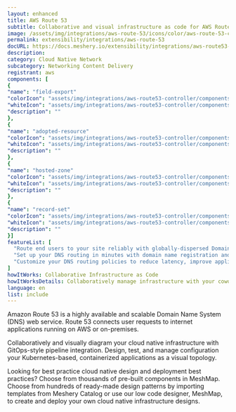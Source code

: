 ```yaml
---
layout: enhanced
title: AWS Route 53
subtitle: Collaborative and visual infrastructure as code for AWS Route 53
image: /assets/img/integrations/aws-route-53/icons/color/aws-route-53-color.svg
permalink: extensibility/integrations/aws-route-53
docURL: https://docs.meshery.io/extensibility/integrations/aws-route53-controller
description: 
category: Cloud Native Network
subcategory: Networking Content Delivery
registrant: aws
components: [
{
"name": "field-export"
"colorIcon": "assets/img/integrations/aws-route53-controller/components/field-export/icons/color/field-export-color.svg"
"whiteIcon": "assets/img/integrations/aws-route53-controller/components/field-export/icons/white/field-export-white.svg"
"description": ""
},
{
"name": "adopted-resource"
"colorIcon": "assets/img/integrations/aws-route53-controller/components/adopted-resource/icons/color/adopted-resource-color.svg"
"whiteIcon": "assets/img/integrations/aws-route53-controller/components/adopted-resource/icons/white/adopted-resource-white.svg"
"description": ""
},
{
"name": "hosted-zone"
"colorIcon": "assets/img/integrations/aws-route53-controller/components/hosted-zone/icons/color/hosted-zone-color.svg"
"whiteIcon": "assets/img/integrations/aws-route53-controller/components/hosted-zone/icons/white/hosted-zone-white.svg"
"description": ""
},
{
"name": "record-set"
"colorIcon": "assets/img/integrations/aws-route53-controller/components/record-set/icons/color/record-set-color.svg"
"whiteIcon": "assets/img/integrations/aws-route53-controller/components/record-set/icons/white/record-set-white.svg"
"description": ""
}]
featureList: [
  "Route end users to your site reliably with globally-dispersed Domain Name System (DNS) servers and automatic scaling.",
  "Set up your DNS routing in minutes with domain name registration and straightforward visual traffic flow tools.",
  "Customize your DNS routing policies to reduce latency, improve application availability, and maintain compliance."
]
howItWorks: Collaborative Infrastructure as Code
howItWorksDetails: Collaboratively manage infrastructure with your coworkers synchronously sharing the same designs.
language: en
list: include
---
```

<p>
Amazon Route 53 is a highly available and scalable Domain Name System (DNS) web service. Route 53 connects user requests to internet applications running on AWS or on-premises.
</p>
<p>
    Collaboratively and visually diagram your cloud native infrastructure with GitOps-style pipeline integration. Design, test, and manage configuration your Kubernetes-based, containerized applications as a visual topology.
</p>
<p>
    Looking for best practice cloud native design and deployment best practices? Choose from thousands of pre-built components in MeshMap. Choose from hundreds of ready-made design patterns by importing templates from Meshery Catalog or use our low code designer, MeshMap, to create and deploy your own cloud native infrastructure designs.
</p>
